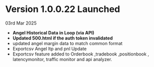# Version 1.0.0.22 Launched

03rd Mar 2025



* **Angel Historical Data in Loop (via API)**
* **Updated 500.html if the auth token invalidated**
* updated angel margin data to match common format
* Exportcsv Angel ltp and pnl Update
* Exportcsv feature added to Orderbook ,tradebook ,positionbook , latencymonitor, traffic monitor and api analyzer.
